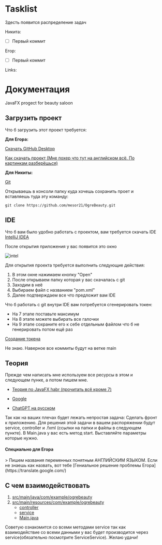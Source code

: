 # Tasklist

Здесть появится распределение задач

Никита:

- [ ] Первый коммит

Егор:

- [ ] Первый коммит

Links:


# Документация
JavaFX progect for beauty saloon



## Загрузить проект

Что б загрузить этот проект требуется:

**Для Егора:**

[Скачать GitHub Desktop](https://www.jetbrains.com/idea/download)


[Как скачать проект (Мне похер что тут на английском всё. По картинкам разберёшься)](https://docs.github.com/en/desktop/contributing-and-collaborating-using-github-desktop/adding-and-cloning-repositories/cloning-a-repository-from-github-to-github-desktop)


**Для Никиты:**

[Git](https://git-scm.com/download/mac)

Открываешь в консоли папку куда хочешь сохранить проет и вставляешь туда эту команду:
```
git clone https://github.com/mesor21/OgreBeauty.git 
```

## IDE

Что б вам было удобно работать с проектом, вам требуется скачать IDE [IntelliJ IDEA](https://www.jetbrains.com/idea/download)

После открытия приложения у вас появится это окно

![intel](https://learn.microsoft.com/ru-ru/azure/hdinsight/spark/media/apache-spark-create-standalone-application/spark-1.png)

Для открытия проекта требуется выполнить следующие действия:
1. В этом окне нажимаем кнопку "Open"
2. После открываем папку которая у вас скачалась с git
3. Заходим в неё
4. Выбираем файл с названием "pom.xml"
5. Далее подтверждаем все что предложит вам IDE

Что б работать с git внутри IDE вам потребуется сгенерировать токен:

* На 7 этапе поставьте максимум
* На 8 этапе можете выбирать все галочки
* На 9 этапе сохраните его к себе отдельным файлом что б не генерировать потом ещё раз

[Создание токена](https://docs.github.com/en/authentication/keeping-your-account-and-data-secure/creating-a-personal-access-token)

Не знаю. Наверное все коммиты будут на ветке main


## Теория

Прежде чем написать мне используем все ресурсы в этом и следующем пунке, а потом пишем мне.
* [Теория по JavaFX habr (прочитать всё кроме 7)](https://habr.com/ru/post/474498)
* [Google](https://google.com)

* [ChatGPT на русском](https://t.me/RussiaChatGPTBot)


Так как на ваших плечах будет лежать непростая задача:
Сделать фронт к приложению. Для решения этой задачи в вашем распоряжении будут service, controller и .fxml (ссылки на папки и файлы в следующем пункте).
В Main.java у вас есть метод start. Выставляйте параметры которые нужно.


<h4>Специально для Егора</h2>>
Пишем названия переменных понятным АНГЛИЙСКИМ ЯЗЫКОМ. Если не знаешь как назвать, вот тебе [Гениальное решение проблемы Егора](https://translate.google.com/)

## С чем взаимодействовать


1. [src/main/java/com/example/ogrebeauty](https://github.com/mesor21/OgreBeauty/tree/main/src/main/resources/com/example/ogrebeauty)
2. [src/main/resources/com/example/ogrebeauty](https://github.com/mesor21/OgreBeauty/tree/main/src/main/java/com/example/ogrebeauty)
   * [controller](https://github.com/mesor21/OgreBeauty/tree/main/src/main/java/com/example/ogrebeauty/controller)
   * [service](https://github.com/mesor21/OgreBeauty/tree/main/src/main/java/com/example/ogrebeauty/service)
   * [Main.java](https://github.com/mesor21/OgreBeauty/blob/main/src/main/java/com/example/ogrebeauty/Main.java)

Советую ознакомится со всеми методами service так как взаимодействие со всеми данными у вас будет производится через service(обязательно посмотрите ServiceService).
Желаю удачи!
